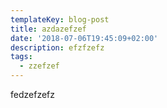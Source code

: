 ```yaml
---
templateKey: blog-post
title: azdazefzef
date: '2018-07-06T19:45:09+02:00'
description: efzfzefz
tags:
  - zzefzef
---
```

fedzefzefz
